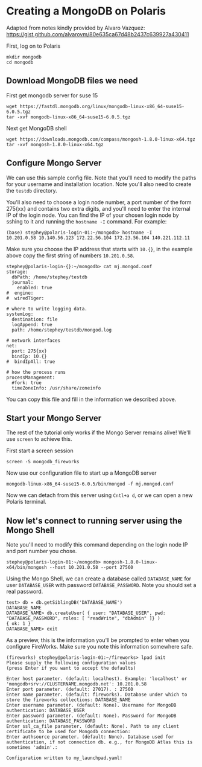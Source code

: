# Creating a MongoDB on Polaris

Adapted from notes kindly provided by Alvaro Vazquez: https://gist.github.com/alvarovm/80e635ca67d48b2437c639927a430411

First, log on to Polaris

```
mkdir mongodb
cd mongodb
```

## Download MongoDB files we need

First get mongodb server for suse 15

```
wget https://fastdl.mongodb.org/linux/mongodb-linux-x86_64-suse15-6.0.5.tgz
tar -xvf mongodb-linux-x86_64-suse15-6.0.5.tgz
```

Next get MongoDB shell

```
wget https://downloads.mongodb.com/compass/mongosh-1.8.0-linux-x64.tgz
tar -xvf mongosh-1.8.0-linux-x64.tgz
```

## Configure Mongo Server

We can use this sample config file. Note that you'll need
to modify the paths for your username and installation
location. Note you'll also need to create the `testdb`
directory.

You'll also need to choose a login node number,
a port number of the form 275{xx} and contains two extra digits,
and you'll need to enter the internal IP of the login node. You
can find the IP of your chosen login node by sshing to it and
running the `hostname -I` command. For example:

```
(base) stephey@polaris-login-01:~/mongodb> hostname -I
10.201.0.58 10.140.56.123 172.22.56.104 172.23.56.104 140.221.112.11 
```

Make sure you choose the IP address that starts with `10.{}`, in the example above copy the first string of numbers `10.201.0.58`.

```
stephey@polaris-login-{}:~/mongodb> cat mj.mongod.conf 
storage:
  dbPath: /home/stephey/testdb
  journal:
    enabled: true
#  engine:
#  wiredTiger:

# where to write logging data.
systemLog:
  destination: file
  logAppend: true
  path: /home/stephey/testdb/mongod.log

# network interfaces
net:
  port: 275{xx}
  bindIp: 10.{}
#  bindIpAll: true

# how the process runs
processManagement:
  #fork: true
  timeZoneInfo: /usr/share/zoneinfo
```

You can copy this file and fill in the information we described
above.

## Start your Mongo Server

The rest of the tutorial only works if the Mongo Server
remains alive! We'll use `screen` to achieve this.

First start a screen session

```
screen -S mongodb_fireworks
```

Now use our configuration file to start up a MongoDB server

```
mongodb-linux-x86_64-suse15-6.0.5/bin/mongod -f mj.mongod.conf
```

Now we can detach from this server using `Cntl+a d`, or we can open a new Polaris
terminal.

## Now let's connect to running server using the Mongo Shell

Note you'll need to modify this command depending on the login node IP and port number you chose.

```
stephey@polaris-login-01:~/mongodb> mongosh-1.8.0-linux-x64/bin/mongosh --host 10.201.0.58 --port 27560
```

Using the Mongo Shell, we can create a database called `DATABASE_NAME` for user `DATABASE_USER`
with password `DATABASE_PASSWORD`. Note you should set a real password.

```
test> db = db.getSiblingDB('DATABASE_NAME')
DATABASE_NAME
DATABASE_NAME> db.createUser( { user: "DATABASE_USER", pwd: "DATABASE_PASSWORD", roles: [ "readWrite", "dbAdmin" ]} )
{ ok: 1 }
DATABASE_NAME> exit 
```

As a preview, this is the information you'll be prompted to enter when you configure FireWorks.
Make sure you note this information somewhere safe.

```
(fireworks) stephey@polaris-login-01:~/fireworks> lpad init
Please supply the following configuration values
(press Enter if you want to accept the defaults)

Enter host parameter. (default: localhost). Example: 'localhost' or 'mongodb+srv://CLUSTERNAME.mongodb.net': 10.201.0.58
Enter port parameter. (default: 27017). : 27560
Enter name parameter. (default: fireworks). Database under which to store the fireworks collections: DATABASE_NAME
Enter username parameter. (default: None). Username for MongoDB authentication: DATABASE_USER
Enter password parameter. (default: None). Password for MongoDB authentication: DATABASE_PASSWORD
Enter ssl_ca_file parameter. (default: None). Path to any client certificate to be used for Mongodb connection: 
Enter authsource parameter. (default: None). Database used for authentication, if not connection db. e.g., for MongoDB Atlas this is sometimes 'admin'.: 

Configuration written to my_launchpad.yaml!
```

